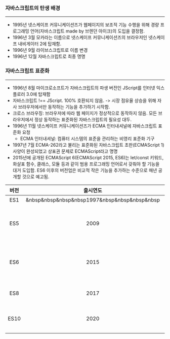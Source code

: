 ### 자바스크립트의 탄생 배경
---
- 1995년 넷스케이프 커뮤니케이션즈가 웹페이지의 보조적 기능 수행을 위해 경량 프로그래밍 언어(자바스크립트 made by 브렌던 아이크)의 도입을 결정함.
- 1996년 3월 모카라는 이름으로 넷스케이프 커뮤니케이션즈의 브라우저인 넷스케이프 내비게이터 2에 탑재함.
- 1996년 9월 라이브스크립트로 이름 변경
- 1996년 12월 자바스크립트로 최종 명명

### 자바스크립트 표준화
---
- 1996년 8월 마이크로소프트가 자바스크립트의 파생 버전인 JScript를 인터넷 익스플로러 3.0에 탑재함
- 자바스크립트 !== JScript. 100% 호환되지 않음. -> 시장 점유율 상승을 위해 자사 브라우저에서만 동작하는 기능을 추가하기 시작함.
- 크로스 브라우징: 브라우저에 따라 웹 페이지가 정상적으로 동작하지 않음. 모든 브라우저에서 정상 동작하는 표준화된 자바스크립트의 필요성 대두.
- 1996년 11월 넷스케이프 커뮤니케이션즈가 ECMA 인터내셔널에 자바스크립트 표준화 요청
    - ECMA 인터내셔널: 컴퓨터 시스템의 표준을 관리하는 비영리 표준화 기구
- 1997년 7월 ECMA-262라고 불리는 표준화된 자바스크립트 초판(ECMAScript 1) 사양이 완성되었고 상표권 문제로 ECMAScript라고 명명
- 2015년에 공개된 ECMAScript 6(ECMAScript 2015, ES6)는 let/const 키워드, 화살표 함수, 클래스, 모듈 등과 같이 범용 프로그래밍 언어로서 갖춰야 할 기능을 대거 도입함. ES6 이후의 버전업은 비교적 작은 기능을 추가하는 수준으로 매년 공개할 것으로 예고됨.

| 버전 | 출시연도 | 특징 |
| :--------: | :--------: | :-------- |
| ES1 | &nbsp&nbsp&nbsp&nbsp1997&nbsp&nbsp&nbsp&nbsp | 초판 |
| ES5 | 2009 | HTML5와 함께 출현한 표준안. JSON, strict mode, 접근자 프로퍼티, 프로퍼티 어트리뷰트 제어, 향상된 배열 조작 기능(forEach, map, filter, reduce, some, every)  |
| ES6 | 2015 | let/const, 클래스, 화살표 함수, 템플릿 리터럴, 디스트럭처링 할당, 스프레드 문법, rest 파라미터, 심벌, 프로미스, Map/Set, 이터러블, for...of, 제너레이터, Proxy, 모듈 import/export |
| ES8 | 2017 | async/await, Object 정적 메서드(Object.values, Object.entries, Object.getOwnPropertyDescriptors) |
| ES10 | 2020 | String.prototype.matchAll, BigInt, globalThis, Promise.allSettled, null 병합 연산자, 옵셔널 체이닝 연산자, for ... in enumeration order |
